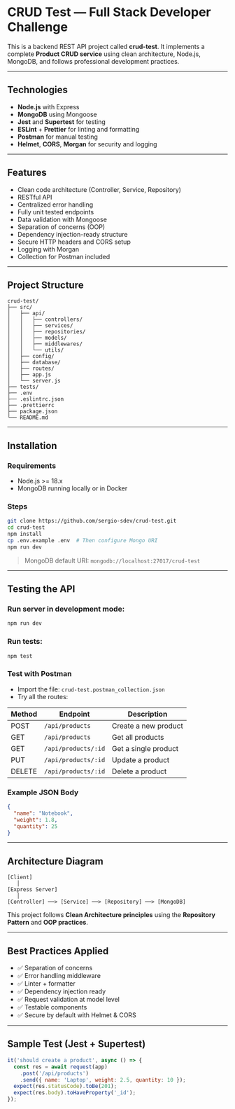 # CRUD Test — Full Stack Developer Challenge

This is a backend REST API project called **crud-test**. It implements a complete **Product CRUD service** using clean architecture, Node.js, MongoDB, and follows professional development practices.

---

## Technologies

- **Node.js** with Express
- **MongoDB** using Mongoose
- **Jest** and **Supertest** for testing
- **ESLint** + **Prettier** for linting and formatting
- **Postman** for manual testing
- **Helmet**, **CORS**, **Morgan** for security and logging

---

## Features

- Clean code architecture (Controller, Service, Repository)
- RESTful API
- Centralized error handling
- Fully unit tested endpoints
- Data validation with Mongoose
- Separation of concerns (OOP)
- Dependency injection-ready structure
- Secure HTTP headers and CORS setup
- Logging with Morgan
- Collection for Postman included

---

## Project Structure

```
crud-test/
├── src/
│   ├── api/
│   │   ├── controllers/
│   │   ├── services/
│   │   ├── repositories/
│   │   ├── models/
│   │   ├── middlewares/
│   │   └── utils/
│   ├── config/
│   ├── database/
│   ├── routes/
│   ├── app.js
│   └── server.js
├── tests/
├── .env
├── .eslintrc.json
├── .prettierrc
├── package.json
└── README.md
```

---

## Installation

### Requirements

- Node.js >= 18.x
- MongoDB running locally or in Docker

### Steps

```bash
git clone https://github.com/sergio-sdev/crud-test.git
cd crud-test
npm install
cp .env.example .env  # Then configure Mongo URI
npm run dev
```

> MongoDB default URI: `mongodb://localhost:27017/crud-test`

---

## Testing the API

### Run server in development mode:

```bash
npm run dev
```

### Run tests:

```bash
npm test
```

### Test with Postman

- Import the file: `crud-test.postman_collection.json`
- Try all the routes:

| Method | Endpoint            | Description            |
|--------|---------------------|------------------------|
| POST   | `/api/products`     | Create a new product   |
| GET    | `/api/products`     | Get all products       |
| GET    | `/api/products/:id` | Get a single product   |
| PUT    | `/api/products/:id` | Update a product       |
| DELETE | `/api/products/:id` | Delete a product       |

### Example JSON Body

```json
{
  "name": "Notebook",
  "weight": 1.8,
  "quantity": 25
}
```

---

## Architecture Diagram

```
[Client] 
   │
[Express Server]
   │
[Controller] ──> [Service] ──> [Repository] ──> [MongoDB]
```

This project follows **Clean Architecture principles** using the **Repository Pattern** and **OOP practices**.

---

## Best Practices Applied

- ✅ Separation of concerns
- ✅ Error handling middleware
- ✅ Linter + formatter
- ✅ Dependency injection ready
- ✅ Request validation at model level
- ✅ Testable components
- ✅ Secure by default with Helmet & CORS

---

## Sample Test (Jest + Supertest)

```js
it('should create a product', async () => {
  const res = await request(app)
    .post('/api/products')
    .send({ name: 'Laptop', weight: 2.5, quantity: 10 });
  expect(res.statusCode).toBe(201);
  expect(res.body).toHaveProperty('_id');
});
```